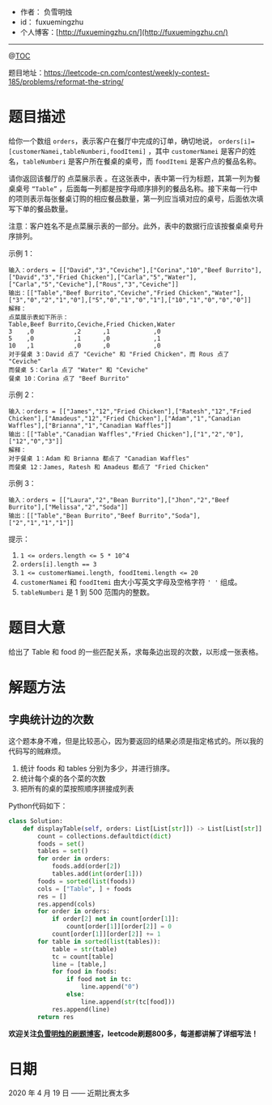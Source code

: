 - 作者：    负雪明烛
- id：      fuxuemingzhu
- 个人博客：[http://fuxuemingzhu.cn/](http://fuxuemingzhu.cn/)

---
@[TOC](目录)


题目地址：https://leetcode-cn.com/contest/weekly-contest-185/problems/reformat-the-string/

# 题目描述


给你一个数组 `orders`，表示客户在餐厅中完成的订单，确切地说， `orders[i]=[customerNamei,tableNumberi,foodItemi]` ，其中 `customerNamei` 是客户的姓名，`tableNumberi` 是客户所在餐桌的桌号，而 `foodItemi` 是客户点的餐品名称。

请你返回该餐厅的 点菜展示表 。在这张表中，表中第一行为标题，其第一列为餐桌桌号 `“Table”` ，后面每一列都是按字母顺序排列的餐品名称。接下来每一行中的项则表示每张餐桌订购的相应餐品数量，第一列应当填对应的桌号，后面依次填写下单的餐品数量。

注意：客户姓名不是点菜展示表的一部分。此外，表中的数据行应该按餐桌桌号升序排列。

 

示例 1：

    输入：orders = [["David","3","Ceviche"],["Corina","10","Beef Burrito"],["David","3","Fried Chicken"],["Carla","5","Water"],["Carla","5","Ceviche"],["Rous","3","Ceviche"]]
    输出：[["Table","Beef Burrito","Ceviche","Fried Chicken","Water"],["3","0","2","1","0"],["5","0","1","0","1"],["10","1","0","0","0"]] 
    解释：
    点菜展示表如下所示：
    Table,Beef Burrito,Ceviche,Fried Chicken,Water
    3    ,0           ,2      ,1            ,0
    5    ,0           ,1      ,0            ,1
    10   ,1           ,0      ,0            ,0
    对于餐桌 3：David 点了 "Ceviche" 和 "Fried Chicken"，而 Rous 点了 "Ceviche"
    而餐桌 5：Carla 点了 "Water" 和 "Ceviche"
    餐桌 10：Corina 点了 "Beef Burrito" 

示例 2：

    输入：orders = [["James","12","Fried Chicken"],["Ratesh","12","Fried Chicken"],["Amadeus","12","Fried Chicken"],["Adam","1","Canadian Waffles"],["Brianna","1","Canadian Waffles"]]
    输出：[["Table","Canadian Waffles","Fried Chicken"],["1","2","0"],["12","0","3"]] 
    解释：
    对于餐桌 1：Adam 和 Brianna 都点了 "Canadian Waffles"
    而餐桌 12：James, Ratesh 和 Amadeus 都点了 "Fried Chicken"

示例 3：
    
    输入：orders = [["Laura","2","Bean Burrito"],["Jhon","2","Beef Burrito"],["Melissa","2","Soda"]]
    输出：[["Table","Bean Burrito","Beef Burrito","Soda"],["2","1","1","1"]]
 

提示：

1. `1 <= orders.length <= 5 * 10^4`
1. `orders[i].length == 3`
1. `1 <= customerNamei.length, foodItemi.length <= 20`
1. `customerNamei` 和 `foodItemi` 由大小写英文字母及空格字符 `' '` 组成。
1. `tableNumberi` 是 1 到 500 范围内的整数。


# 题目大意

给出了 Table 和 food 的一些匹配关系，求每条边出现的次数，以形成一张表格。

# 解题方法

## 字典统计边的次数

这个题本身不难，但是比较恶心，因为要返回的结果必须是指定格式的。所以我的代码写的贼麻烦。

1. 统计 foods 和 tables 分别为多少，并进行排序。
2. 统计每个桌的各个菜的次数
3. 把所有的桌的菜按照顺序拼接成列表

Python代码如下：

```python
class Solution:
    def displayTable(self, orders: List[List[str]]) -> List[List[str]]:
        count = collections.defaultdict(dict)
        foods = set()
        tables = set()
        for order in orders:
            foods.add(order[2])
            tables.add(int(order[1]))
        foods = sorted(list(foods))
        cols = ["Table", ] + foods
        res = []
        res.append(cols)
        for order in orders:
            if order[2] not in count[order[1]]:
                count[order[1]][order[2]] = 0
            count[order[1]][order[2]] += 1
        for table in sorted(list(tables)):
            table = str(table)
            tc = count[table]
            line = [table,]
            for food in foods:
                if food not in tc:
                    line.append("0")
                else:
                    line.append(str(tc[food]))
            res.append(line)
        return res
```


**欢迎关注[负雪明烛的刷题博客](https://blog.csdn.net/fuxuemingzhu)，leetcode刷题800多，每道都讲解了详细写法！**

# 日期

2020 年 4 月 19 日 —— 近期比赛太多


  [1]: https://blog.csdn.net/fuxuemingzhu/article/details/79451733
